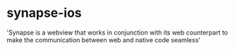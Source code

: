 # synapse-ios
'Synapse is a webview that works in conjunction with its web counterpart to make the communication between web and native code seamless'

